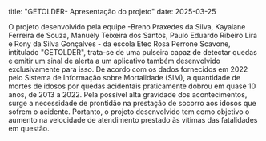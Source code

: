 title: "GETOLDER- Apresentação do projeto"
date: 2025-03-25

O projeto desenvolvido pela equipe -Breno Praxedes da Silva, Kayalane Ferreira de Souza, Manuely Teixeira dos Santos, Paulo Eduardo Ribeiro Lira e Rony da Silva Gonçalves - da escola Etec Rosa Perrone Scavone, intitulado "GETOLDER", trata-se de uma pulseira capaz de detectar quedas e emitir um sinal de alerta a um aplicativo também desenvolvido exclusivamente para isso.
De acordo com os dados fornecidos em 2022 pelo Sistema de Informação sobre Mortalidade (SIM), a quantidade de mortes de idosos por quedas acidentais praticamente dobrou em quase 10 anos, de 2013 a 2022.
Pela possível alta gravidade dos acontecimentos, surge a necessidade de prontidão na prestação de socorro aos idosos que sofrem o acidente. Portanto, o projeto desenvolvido tem como objetivo o aumento na velocidade de atendimento prestado às vítimas das fatalidades em questão.
